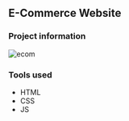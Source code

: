 ## E-Commerce Website

### Project information

![ecom](https://user-images.githubusercontent.com/89424060/209988103-16cf85f6-e8e5-42ef-8967-72064876fdaf.png)
### Tools used

+ HTML
+ CSS
+ JS
